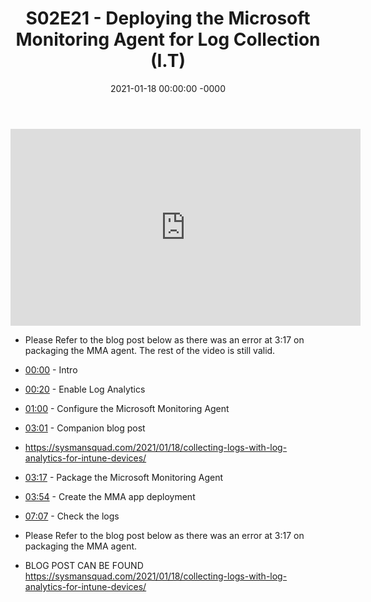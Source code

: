 ﻿---
layout: post
title: "S02E21 - Deploying the Microsoft Monitoring Agent for Log Collection (I.T)"
date: 2021-01-18 00:00:00 -0000
categories:
---

<iframe loading="lazy" width="560" height="315" src="https://www.youtube.com/embed/Uw3GjMnSXbI" title="YouTube video player" frameborder="0" allow="accelerometer; autoplay; clipboard-write; encrypted-media; gyroscope; picture-in-picture" allowfullscreen></iframe>

 * Please Refer to the blog post below as there was an error at 3:17 on packaging the MMA agent. The rest of the video is still valid.

 * [00:00](https://www.youtube.com/watch?v=Uw3GjMnSXbI&t=0s) - Intro
 * [00:20](https://www.youtube.com/watch?v=Uw3GjMnSXbI&t=20s) - Enable Log Analytics
 * [01:00](https://www.youtube.com/watch?v=Uw3GjMnSXbI&t=60s) - Configure the Microsoft Monitoring Agent
 * [03:01](https://www.youtube.com/watch?v=Uw3GjMnSXbI&t=181s) - Companion blog post
- https://sysmansquad.com/2021/01/18/collecting-logs-with-log-analytics-for-intune-devices/
 * [03:17](https://www.youtube.com/watch?v=Uw3GjMnSXbI&t=197s) - Package the Microsoft Monitoring Agent
 * [03:54](https://www.youtube.com/watch?v=Uw3GjMnSXbI&t=234s) - Create the MMA app deployment
 * [07:07](https://www.youtube.com/watch?v=Uw3GjMnSXbI&t=427s) - Check the logs

 * Please Refer to the blog post below as there was an error at 3:17 on packaging the MMA agent.

 * BLOG POST CAN BE FOUND https://sysmansquad.com/2021/01/18/collecting-logs-with-log-analytics-for-intune-devices/


